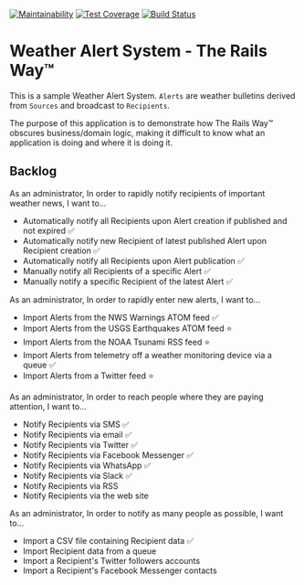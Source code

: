 [![Maintainability](https://api.codeclimate.com/v1/badges/0a5e9939cb8c216913e9/maintainability)](https://codeclimate.com/github/aridlehoover/was-rails/maintainability) [![Test Coverage](https://api.codeclimate.com/v1/badges/0a5e9939cb8c216913e9/test_coverage)](https://codeclimate.com/github/aridlehoover/was-rails/test_coverage) [![Build Status](https://travis-ci.com/aridlehoover/was-rails.svg?branch=master)](https://travis-ci.com/aridlehoover/was-rails)

# Weather Alert System - The Rails Way™

This is a sample Weather Alert System. `Alerts` are weather bulletins
derived from `Sources` and broadcast to `Recipients`.

The purpose of this application is to demonstrate how The Rails Way™
obscures business/domain logic, making it difficult to know what an
application is doing and where it is doing it.

## Backlog

As an administrator,
In order to rapidly notify recipients of important weather news,
I want to...

* Automatically notify all Recipients upon Alert creation if published and not expired ✅
* Automatically notify new Recipient of latest published Alert upon Recipient creation ✅
* Automatically notify all Recipients upon Alert publication ✅
* Manually notify all Recipients of a specific Alert ✅
* Manually notify a specific Recipient of the latest Alert ✅

As an administrator,
In order to rapidly enter new alerts,
I want to...

* Import Alerts from the NWS Warnings ATOM feed ✅
* Import Alerts from the USGS Earthquakes ATOM feed ⭐️
* Import Alerts from the NOAA Tsunami RSS feed ⭐️
* Import Alerts from telemetry off a weather monitoring device via a queue ✅
* Import Alerts from a Twitter feed ⭐️

As an administrator,
In order to reach people where they are paying attention,
I want to...

* Notify Recipients via SMS ✅
* Notify Recipients via email ✅
* Notify Recipients via Twitter ✅
* Notify Recipients via Facebook Messenger ✅
* Notify Recipients via WhatsApp ✅
* Notify Recipients via Slack ✅
* Notify Recipients via RSS
* Notify Recipients via the web site

As an administrator,
In order to notify as many people as possible,
I want to...

* Import a CSV file containing Recipient data ✅
* Import Recipient data from a queue
* Import a Recipient's Twitter followers accounts
* Import a Recipient's Facebook Messenger contacts
